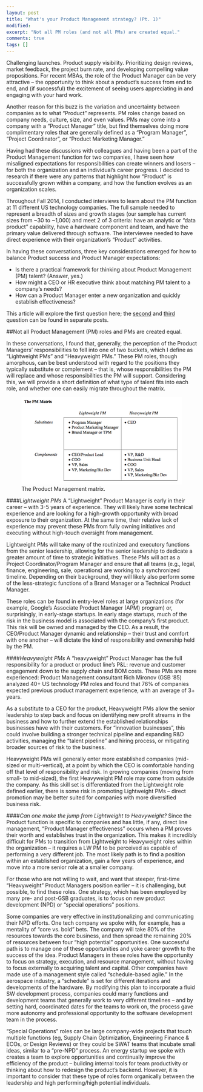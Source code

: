 ```yaml
---
layout: post
title: "What's your Product Management strategy? (Pt. 1)"
modified:
excerpt: "Not all PM roles (and not all PMs) are created equal."
comments: true
tags: []
---
```


Challenging launches. Product supply visibility. Prioritizing design reviews, market feedback, the project burn rate, and developing compelling value propositions. For recent MBAs, the role of the Product Manager can be very attractive – the opportunity to think about a product’s success from end to end, and (if successful) the excitement of seeing users appreciating in and engaging with your hard work.

Another reason for this buzz is the variation and uncertainty between companies as to what “Product” represents. PM roles change based on company needs, culture, size, and even values. PMs may come into a company with a “Product Manager” title, but find themselves doing more complimentary roles that are generally defined as a “Program Manager”, “Project Coordinator”, or “Product Marketing Manager.”

Having had these discussions with colleagues and having been a part of the Product Management function for two companies, I have seen how misaligned expectations for responsibilities can create winners and losers – for both the organization and an individual’s career progress. I decided to research if there were any patterns that highlight how “Product” is successfully grown within a company, and how the function evolves as an organization scales.

Throughout Fall 2014, I conducted interviews to learn about the PM function at 11 different US technology companies. The full sample needed to represent a breadth of sizes and growth stages (our sample has current sizes from ~30 to ~1,000) and meet 2 of 3 criteria: have an analytic or “data product” capability, have a hardware component and team, and have the primary value delivered through software. The interviewee needed to have direct experience with their organization’s “Product” activities.

In having these conversations, three key considerations emerged for how to balance Product success and Product Manager expectations:

* Is there a practical framework for thinking about Product Management (PM) talent? (Answer, yes.)
* How might a CEO or HR executive think about matching PM talent to a company’s needs?
* How can a Product Manager enter a new organization and quickly establish effectiveness?

This article will explore the first question here; the [second][1] and [third][2] question can be found in separate posts.

##Not all Product Management (PM) roles and PMs are created equal.

In these conversations, I found that, generally, the perception of the Product Managers’ responsibilities to fell into one of two buckets, which I define as “Lightweight PMs” and “Heavyweight PMs.” These PM roles, though amorphous, can be best understood with regard to the positions they typically substitute or complement – that is, whose responsibilities the PM will replace and whose responsibilities the PM will support.
Considering this, we will provide a short definition of what type of talent fits into each role, and whether one can easily migrate throughout the matrix.

<figure>
	<img src="/images/pmmatrix.png">
	<figcaption>The Product Management matrix.</figcaption>
</figure>

####*Lightweight PMs*
A “Lightweight” Product Manager is early in their career – with 3-5 years of experience. They will likely have some technical experience and are looking for a high-growth opportunity with broad exposure to their organization. At the same time, their relative lack of experience may prevent these PMs from fully owning initiatives and executing without high-touch oversight from management.

Lightweight PMs will take many of the routinized and executory functions from the senior leadership, allowing for the senior leadership to dedicate a greater amount of time to strategic initiatives. These PMs will act as a Project Coordinator/Program Manager and ensure that all teams (e.g., legal, finance, engineering, sale, operations) are working to a synchronized timeline. Depending on their background, they will likely also perform some of the less-strategic functions of a Brand Manager or a Technical Product Manager.

These roles can be found in entry-level roles at large organizations (for example, Google’s Associate Product Manager (APM) program) or, surprisingly, in early-stage startups. In early stage startups, much of the risk in the business model is associated with the company’s first product. This risk will be owned and managed by the CEO. As a result, the CEO/Product Manager dynamic and relationship – their trust and comfort with one another – will dictate the kind of responsibility and ownership held by the PM.

####*Heavyweight PMs*
A “heavyweight” Product Manager has the full responsibility for a product or product line’s P&L: revenue and customer engagement down to the supply chain and BOM costs. These PMs are more experienced: Product Management consultant Rich Mironov (GSB ’85) analyzed 40+ US technology PM roles and found that 76% of companies expected previous product management experience, with an average of 3+ years.

As a substitute to a CEO for the product, Heavyweight PMs allow the senior leadership to step back and focus on identifying new profit streams in the business and how to further extend the established relationships businesses have with their customers. For “innovation businesses”, this could involve building a stronger technical pipeline and expanding R&D activities, managing the “talent pipeline” and hiring process, or mitigating broader sources of risk to the business.

Heavyweight PMs will generally enter more established companies (mid-sized or multi-vertical), at a point by which the CEO is comfortable handing off that level of responsibility and risk. In growing companies (moving from small- to mid-sized), the first Heavyweight PM role may come from outside the company. As this skill set is differentiated from the Lightweight role defined earlier, there is some risk in promoting Lightweight PMs – direct promotion may be better suited for companies with more diversified business risk.

####*Can one make the jump from Lightweight to Heavyweight?*
Since the Product function is specific to companies and has little, if any, direct line management, “Product Manager effectiveness” occurs when a PM proves their worth and establishes trust in the organization. This makes it incredibly difficult for PMs to transition from Lightweight to Heavyweight roles within the organization – it requires a LW PM to be perceived as capable of performing a very different job. The most likely path is to find a position within an established organization, gain a few years of experience, and move into a more senior role at a smaller company.

For those who are not willing to wait, and want that steeper, first-time “Heavyweight” Product Managers position earlier – it is challenging, but possible, to find these roles. One strategy, which has been employed by many pre- and post-GSB graduates, is to focus on new product development (NPD) or “special operations” positions.

Some companies are very effective in institutionalizing and communicating their NPD efforts. One tech company we spoke with, for example, has a mentality of “core vs. bold” bets. The company will take 80% of the resources towards the core business, and then spread the remaining 20% of resources between four “high potential” opportunities. One successful path is to manage one of these opportunities and yoke career growth to the success of the idea. Product Managers in these roles have the opportunity to focus on strategy, execution, and resource management, without having to focus externally to acquiring talent and capital. Other companies have made use of a management style called “schedule-based agile.” In the aerospace industry, a “schedule” is set for different iterations and developments of the hardware. By modifying this plan to incorporate a fluid SW development process, companies could marry functions and development teams that generally work to very different timelines – and by setting hard, coordinated dates for the teams to work on, the process gave more autonomy and professional opportunity to the software development team in the process.

“Special Operations” roles can be large company-wide projects that touch multiple functions (eg, Supply Chain Optimization, Engineering Finance & ECOs, or Design Reviews) or they could be SWAT teams that incubate small ideas, similar to a “pre-NPD” process. An energy startup we spoke with creates a team to explore opportunities and continually improve the efficiency of the product – building internal tools for team productivity or thinking about how to redesign the product’s backend. However, it is important to consider that these type of roles form organically between the leadership and high performing/high potential individuals.

[1]: http://bradaallen.com/pm-research-parttwo/
[2]: http://bradaallen.com/pm-research-partthree/